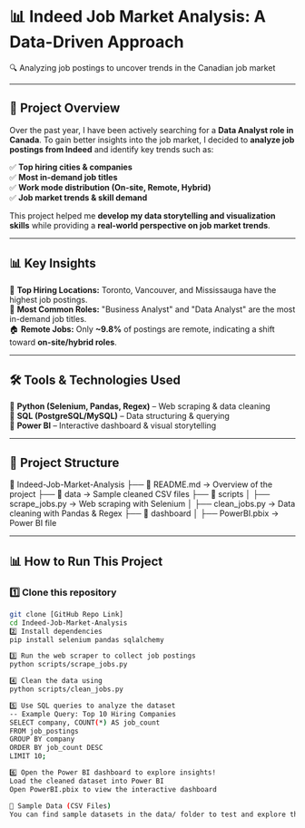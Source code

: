 # 📊 Indeed Job Market Analysis: A Data-Driven Approach  
🔍 Analyzing job postings to uncover trends in the Canadian job market  

---

## 📌 Project Overview  
Over the past year, I have been actively searching for a **Data Analyst role in Canada**. To gain better insights into the job market, I decided to **analyze job postings from Indeed** and identify key trends such as:  

✅ **Top hiring cities & companies**  
✅ **Most in-demand job titles**  
✅ **Work mode distribution (On-site, Remote, Hybrid)**  
✅ **Job market trends & skill demand**  

This project helped me **develop my data storytelling and visualization skills** while providing a **real-world perspective on job market trends**.  

---

## 📊 Key Insights  
📍 **Top Hiring Locations:** Toronto, Vancouver, and Mississauga have the highest job postings.  
📌 **Most Common Roles:** "Business Analyst" and "Data Analyst" are the most in-demand job titles.  
🏠 **Remote Jobs:** Only **~9.8%** of postings are remote, indicating a shift toward **on-site/hybrid roles**.  

---

## 🛠 Tools & Technologies Used  
🔹 **Python (Selenium, Pandas, Regex)** – Web scraping & data cleaning  
🔹 **SQL (PostgreSQL/MySQL)** – Data structuring & querying  
🔹 **Power BI** – Interactive dashboard & visual storytelling  

---

## 📂 Project Structure  
📂 Indeed-Job-Market-Analysis
├── 📜 README.md → Overview of the project
├── 📂 data → Sample cleaned CSV files
├── 📂 scripts
│ ├── scrape_jobs.py → Web scraping with Selenium
│ ├── clean_jobs.py → Data cleaning with Pandas & Regex
├── 📂 dashboard
│ ├── PowerBI.pbix → Power BI file


---

## 📊 How to Run This Project  
### 1️⃣ Clone this repository  
```bash
git clone [GitHub Repo Link]
cd Indeed-Job-Market-Analysis
2️⃣ Install dependencies
pip install selenium pandas sqlalchemy

3️⃣ Run the web scraper to collect job postings
python scripts/scrape_jobs.py

4️⃣ Clean the data using
python scripts/clean_jobs.py

5️⃣ Use SQL queries to analyze the dataset
-- Example Query: Top 10 Hiring Companies
SELECT company, COUNT(*) AS job_count
FROM job_postings
GROUP BY company
ORDER BY job_count DESC
LIMIT 10;

6️⃣ Open the Power BI dashboard to explore insights!
Load the cleaned dataset into Power BI
Open PowerBI.pbix to view the interactive dashboard

📂 Sample Data (CSV Files)
You can find sample datasets in the data/ folder to test and explore the project without running the scraper.
